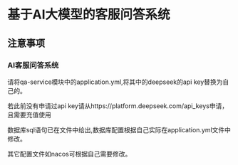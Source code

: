 # 基于AI大模型的客服问答系统

## 注意事项

### AI客服问答系统

请将qa-service模块中的application.yml,将其中的deepseek的api key替换为自己的。

若此前没有申请过api key请从https://platform.deepseek.com/api_keys申请，且需要充值使用

数据库sql语句已在文件中给出,数据库配置根据自己实际在application.yml文件中修改。

其它配置文件如nacos可根据自己需要修改。
